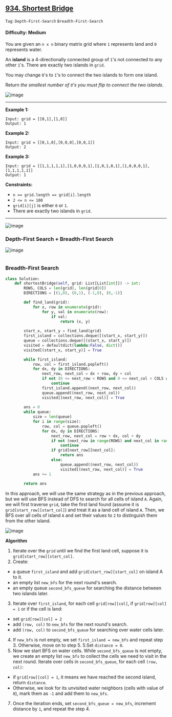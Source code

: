 ## [934. Shortest Bridge](https://leetcode.com/problems/shortest-bridge/)

```Tag```: ```Depth-First-Search``` ```Breadth-First-Search```

#### Difficulty: Medium

You are given an ```n x n``` binary matrix grid where ```1``` represents land and ```0``` represents water.

An __island__ is a 4-directionally connected group of ```1```'s not connected to any other ```1```'s. There are exactly two islands in ```grid```.

You may change ```0```'s to ```1```'s to connect the two islands to form one island.

Return _the smallest number of ```0```'s you must flip to connect the two islands_.

![image](https://github.com/quananhle/Python/assets/35042430/5604500c-fac8-4030-aec7-d8c82931dc20)

---

__Example 1:__
```
Input: grid = [[0,1],[1,0]]
Output: 1
```

__Example 2:__
```
Input: grid = [[0,1,0],[0,0,0],[0,0,1]]
Output: 2
```

__Example 3:__
```
Input: grid = [[1,1,1,1,1],[1,0,0,0,1],[1,0,1,0,1],[1,0,0,0,1],[1,1,1,1,1]]
Output: 1
```

__Constraints:__

- ```n == grid.length == grid[i].length```
- ```2 <= n <= 100```
- ```grid[i][j]``` is either ```0``` or ```1```.
- There are exactly two islands in ```grid```.

---

![image](https://leetcode.com/problems/shortest-bridge/Figures/934/intro.png)

### Depth-First Search + Breadth-First Search

![image](https://leetcode.com/problems/shortest-bridge/Figures/934/4.png)

```Python

```

### Breadth-First Search

```Python
class Solution:
    def shortestBridge(self, grid: List[List[int]]) -> int:
        ROWS, COLS = len(grid), len(grid[0])
        DIRECTIONS = [(1,0), (0,1), (-1,0), (0,-1)]

        def find_land(grid):
            for x, row in enumerate(grid):
                for y, val in enumerate(row):
                    if val:
                        return (x, y)
        
        start_x, start_y = find_land(grid)
        first_island = collections.deque([(start_x, start_y)])
        queue = collections.deque([(start_x, start_y)])
        visited = defaultdict(lambda:False, dict())
        visited[(start_x, start_y)] = True

        while first_island:
            row, col = first_island.popleft()
            for dx, dy in DIRECTIONS:
                next_row, next_col = dx + row, dy + col
                if not (0 <= next_row < ROWS and 0 <= next_col < COLS and grid[next_row][next_col] and not visited[(next_row, next_col)]):
                    continue
                first_island.append((next_row, next_col))
                queue.append((next_row, next_col))
                visited[(next_row, next_col)] = True
            
        ans = 0
        while queue:
            size = len(queue)
            for i in range(size):
                row, col = queue.popleft()
                for dx, dy in DIRECTIONS:
                    next_row, next_col = row + dx, col + dy
                    if not (next_row in range(ROWS) and next_col in range(COLS) and not visited[(next_row, next_col)]):
                        continue
                    if grid[next_row][next_col]:
                        return ans
                    else:
                        queue.append((next_row, next_col))
                        visited[(next_row, next_col)] = True
            ans += 1
        
        return ans
```

In this approach, we will use the same strategy as in the previous approach, but we will use BFS instead of DFS to search for all cells of island ```A```. Again, we will first traverse ```grid```, take the first land found (assume it is ```grid[start_row][start_col]```) and treat it as a land cell of island ```A```. Then, we BFS over all cells of island ```A``` and set their values to ```2``` to distinguish them from the other island.

![image](https://leetcode.com/problems/shortest-bridge/Figures/934/3.png)

__Algorithm__

1. Iterate over the ```grid``` until we find the first land cell, suppose it is ```grid[start_row][start_col]```.
2. Create:
- a queue ```first_island``` and add ```grid[start_row][start_col]``` on island A to it.
- an empty list ```new_bfs``` for the next round's search.
- an empty queue ```second_bfs_queue``` for searching the distance between two islands later.
3. Iterate over ```first_island```, for each cell ```grid[row][col]```, if ```grid[row][col] = 1``` or if the cell is land:
- set ```grid[row][col] = 2```
- add ```(row, col)``` to ```new_bfs``` for the next round's search.
- add ```(row, col)``` to ```second_bfs_queue``` for searching over water cells later.
4. If ```new_bfs``` is not empty, we set ```first_island = new_bfs``` and repeat step 3. Otherwise, move on to step 5.
5.Set ```distance = 0```.
6. Now we start BFS on water cells. While ```second_bfs_queue``` is not empty, we create an empty list ```new_bfs``` to collect the cells we need to visit in the next round. Iterate over cells in ```second_bfs_queue```, for each cell ```(row, col)```:
- if ```grid[row][col] = 1```, it means we have reached the second island, return ```distance```.
- Otherwise, we look for its unvisited water neighbors (cells with value of ```0```), mark them as ```-1``` and add them to ```new_bfs```.
7. Once the iteration ends, set ```second_bfs_queue = new_bfs```, increment distance by ```1```, and repeat the step 4.
